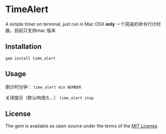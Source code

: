 # TimeAlert

A simple timer on terminal, just run in Mac OSX **only**
一个简易的命令行计时器，目前只支持mac 版本

## Installation

  `gem install time_alert`

## Usage

 倒计时分钟：
 `time_alert min NUMBER` 
 
 关闭提示（默认响很久...）
 `time_alert stop`

## License

The gem is available as open source under the terms of the [MIT License](http://opensource.org/licenses/MIT).

